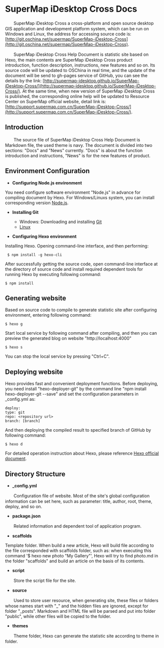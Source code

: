 # SuperMap iDesktop Cross Docs

　　SuperMap iDesktop Cross a cross-platform and open source desktop GIS application and development platform system, which can be run on Windows and Linux, the address for accessing source code is: [http://git.oschina.net/supermap/SuperMap-iDesktop-Cross](http://git.oschina.net/supermap/SuperMap-iDesktop-Cross).

　　SuperMap iDesktop Cross Help Document is statistic site based on Hexo, the main contents are SuperMap iDesktop Cross product introduction, function description, instructions, new features and so on. Its source code will be updated to OSChina in real time, and the update of the document will be send to gh-pages service of GitHub, you can see the details by the link: [http://supermap-idesktop.github.io/SuperMap-iDesktop-Cross/](http://supermap-idesktop.github.io/SuperMap-iDesktop-Cross/). At the same time, when  new version of SuperMap iDesktop Cross is published, the corresponding online help will be updated to Resource Center on SuperMap official website, detail link is: [http://support.supermap.com.cn/SuperMap-iDesktop-Cross/](http://support.supermap.com.cn/SuperMap-iDesktop-Cross/).

## Introduction

　　The source file of SuperMap iDesktop Cross Help Document is Markdown file, the used theme is navy. The document is divided into two sections: "Docs" and "News" currently. "Docs" is about the function introduction and instructions, "News" is for the new features of product.

## Environment Configuration

* **Configuring Node.js environment**

You need configure software environment "Node.js" in advance for compiling document by Hexo. For Windows/Linuxs system, you can install corresponding version [Node.js](https://nodejs.org/en/).


* **Installing Git**

   - Windows: Downloading and installing [Git](https://git-scm.com/downloads)
   - [Linux](https://git-scm.com/download/linux)


* **Configuring Hexo environment**

Installing Hexo. Opening command-line interface, and then performing:

     $ npm install -g hexo-cli

After successfully getting the source code, open command-line interface at the directory of source code and install required dependent tools for running Hexo by executing following command:

    $ npm install


## Generating website

Based on source code to compile to generate statistic site after configuring environment, entering following command:

    $ hexo g

Start local service by following command after compiling, and then you can preview the generated blog on website "http://localhost:4000"

    $ hexo s

You can stop the local service by pressing "Ctrl+C".

## Deploying website

Hexo provides fast and convenient deployment functions. Before deploying, you need install "hexo-deployer-git" by the command line "npm install hexo-deployer-git --save" and set the configuration parameters in _config.yml as: 

    deploy:
    type: git
    repo: <repository url>
    branch: [branch]

 And then deploying the compiled result to specified branch of GitHub by following command:

    $ hexo d

For detailed operation instruction about Hexo, please reference [Hexo official document](https://hexo.io).

## Directory Structure

- **_config.yml**

　　Configuration file of website. Most of the site's global configuration information can be set here, such as parameter: title, author, root, theme, deploy, and so on.

- **package.json**

　　Related information and dependent tool of application program.

- **scaffolds**

Template folder. When build a new article, Hexo will build file according to the file corresponded with scaffolds folder, such as: when executing this command '$ hexo new photo "My Gallery"', Hexo will try to find photo.md in the folder "scaffolds" and build an article on the basis of its contents.

- **script**

　　Store the script file for the site.

- **source**

　　Used to store user resource, when generating site, these files or folders whose names start with "_" and the hidden files are ignored, except for folder "_posts". Markdown and HTML file will be parsed and put into folder "public", while other files will be copied to the folder.

- **themes**

　　Theme folder, Hexo can generate the statistic site according to theme in folder.

　　
